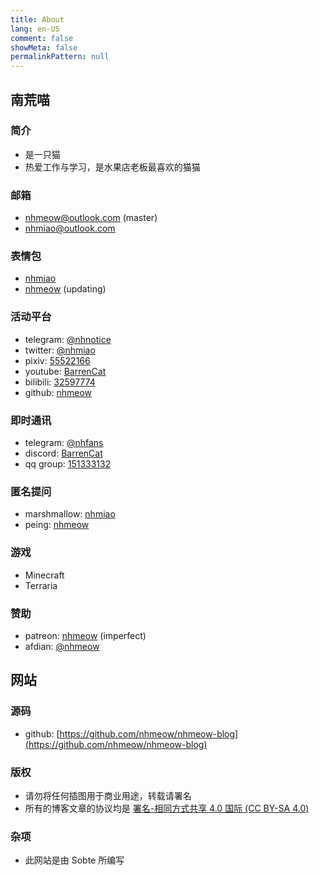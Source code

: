 ```yaml
---
title: About
lang: en-US
comment: false
showMeta: false
permalinkPattern: null
---
```


## 南荒喵

### 简介
- 是一只猫
- 热爱工作与学习，是水果店老板最喜欢的猫猫

### 邮箱
- [nhmeow@outlook.com](mailto:nhmeow@outlook.com) (master)
- [nhmiao@outlook.com](mailto:nhmiao@outlook.com)

### 表情包
- [nhmiao](https://t.me/addstickers/nhmiao) 
- [nhmeow](https://t.me/addstickers/nhmeow) (updating)

### 活动平台
- telegram: [@nhnotice](https://t.me/nhnotice) 
- twitter: [@nhmiao](https://twitter.com/nhmiao) 
- pixiv: [55522166](https://pixiv.net/users/55522166) 
- youtube: [BarrenCat](https://www.youtube.com/channel/UCKvT-Fza3hnXM3m47lCCjPw) 
- bilibili: [32597774](https://space.bilibili.com/32597774) 
- github: [nhmeow](https://github.com/nhmeow)

### 即时通讯
- telegram: [@nhfans](https://t.me/nhfans)
- discord: [BarrenCat](https://discord.gg/Yy82NY3)
- qq group: [151333132](https://jq.qq.com/?_wv=1027&k=Kktvwx3Y)

### 匿名提问
- marshmallow: [nhmiao](https://marshmallow-qa.com/nhmiao)
- peing: [nhmeow](https://peing.net/zh-CN/nhmeow)

### 游戏
- Minecraft
- Terraria

### 赞助
- patreon: [nhmeow](https://www.patreon.com/nhmeow) (imperfect)
- afdian: [@nhmeow](https://afdian.net/@nhmeow)

## 网站

### 源码

- github: [https://github.com/nhmeow/nhmeow-blog](https://github.com/nhmeow/nhmeow-blog)

### 版权

- 请勿将任何插图用于商业用途，转载请署名
- 所有的博客文章的协议均是 [署名-相同方式共享 4.0 国际 (CC BY-SA 4.0)](https://creativecommons.org/licenses/by-sa/4.0/deed.zh)

### 杂项
- 此网站是由 Sobte 所编写

